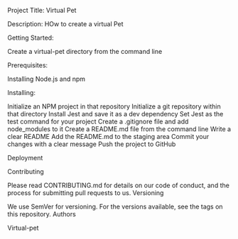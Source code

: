Project Title: Virtual Pet

Description: HOw to create a virtual Pet

Getting Started:

Create a virtual-pet directory from the command line

Prerequisites:

Installing Node.js and npm

Installing:

Initialize an NPM project in that repository
Initialize a git repository within that directory
Install Jest and save it as a dev dependency
Set Jest as the test command for your project
Create a .gitignore file and add node_modules to it
Create a README.md file from the command line
Write a clear README
Add the README.md to the staging area
Commit your changes with a clear message
Push the project to GitHub

Deployment



Contributing

Please read CONTRIBUTING.md for details on our code of conduct, and the process for submitting pull requests to us.
Versioning

We use SemVer for versioning. For the versions available, see the tags on this repository.
Authors



Virtual-pet
